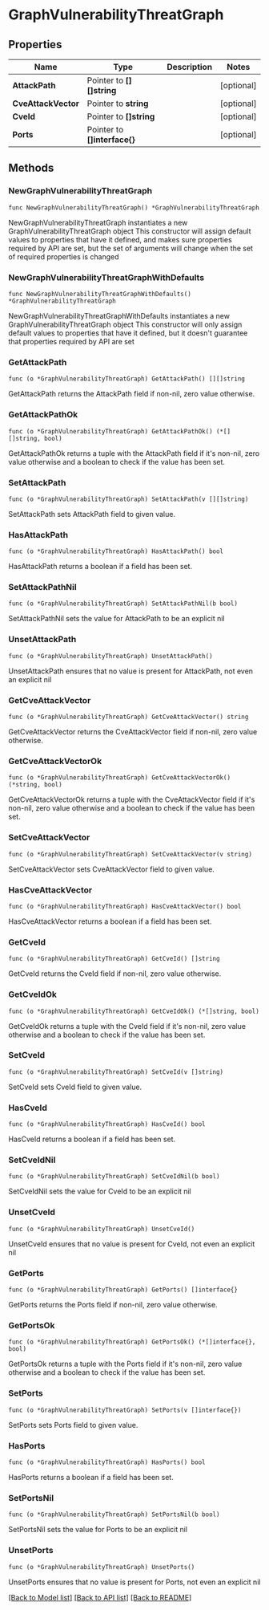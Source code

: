 # GraphVulnerabilityThreatGraph

## Properties

Name | Type | Description | Notes
------------ | ------------- | ------------- | -------------
**AttackPath** | Pointer to **[][]string** |  | [optional] 
**CveAttackVector** | Pointer to **string** |  | [optional] 
**CveId** | Pointer to **[]string** |  | [optional] 
**Ports** | Pointer to **[]interface{}** |  | [optional] 

## Methods

### NewGraphVulnerabilityThreatGraph

`func NewGraphVulnerabilityThreatGraph() *GraphVulnerabilityThreatGraph`

NewGraphVulnerabilityThreatGraph instantiates a new GraphVulnerabilityThreatGraph object
This constructor will assign default values to properties that have it defined,
and makes sure properties required by API are set, but the set of arguments
will change when the set of required properties is changed

### NewGraphVulnerabilityThreatGraphWithDefaults

`func NewGraphVulnerabilityThreatGraphWithDefaults() *GraphVulnerabilityThreatGraph`

NewGraphVulnerabilityThreatGraphWithDefaults instantiates a new GraphVulnerabilityThreatGraph object
This constructor will only assign default values to properties that have it defined,
but it doesn't guarantee that properties required by API are set

### GetAttackPath

`func (o *GraphVulnerabilityThreatGraph) GetAttackPath() [][]string`

GetAttackPath returns the AttackPath field if non-nil, zero value otherwise.

### GetAttackPathOk

`func (o *GraphVulnerabilityThreatGraph) GetAttackPathOk() (*[][]string, bool)`

GetAttackPathOk returns a tuple with the AttackPath field if it's non-nil, zero value otherwise
and a boolean to check if the value has been set.

### SetAttackPath

`func (o *GraphVulnerabilityThreatGraph) SetAttackPath(v [][]string)`

SetAttackPath sets AttackPath field to given value.

### HasAttackPath

`func (o *GraphVulnerabilityThreatGraph) HasAttackPath() bool`

HasAttackPath returns a boolean if a field has been set.

### SetAttackPathNil

`func (o *GraphVulnerabilityThreatGraph) SetAttackPathNil(b bool)`

 SetAttackPathNil sets the value for AttackPath to be an explicit nil

### UnsetAttackPath
`func (o *GraphVulnerabilityThreatGraph) UnsetAttackPath()`

UnsetAttackPath ensures that no value is present for AttackPath, not even an explicit nil
### GetCveAttackVector

`func (o *GraphVulnerabilityThreatGraph) GetCveAttackVector() string`

GetCveAttackVector returns the CveAttackVector field if non-nil, zero value otherwise.

### GetCveAttackVectorOk

`func (o *GraphVulnerabilityThreatGraph) GetCveAttackVectorOk() (*string, bool)`

GetCveAttackVectorOk returns a tuple with the CveAttackVector field if it's non-nil, zero value otherwise
and a boolean to check if the value has been set.

### SetCveAttackVector

`func (o *GraphVulnerabilityThreatGraph) SetCveAttackVector(v string)`

SetCveAttackVector sets CveAttackVector field to given value.

### HasCveAttackVector

`func (o *GraphVulnerabilityThreatGraph) HasCveAttackVector() bool`

HasCveAttackVector returns a boolean if a field has been set.

### GetCveId

`func (o *GraphVulnerabilityThreatGraph) GetCveId() []string`

GetCveId returns the CveId field if non-nil, zero value otherwise.

### GetCveIdOk

`func (o *GraphVulnerabilityThreatGraph) GetCveIdOk() (*[]string, bool)`

GetCveIdOk returns a tuple with the CveId field if it's non-nil, zero value otherwise
and a boolean to check if the value has been set.

### SetCveId

`func (o *GraphVulnerabilityThreatGraph) SetCveId(v []string)`

SetCveId sets CveId field to given value.

### HasCveId

`func (o *GraphVulnerabilityThreatGraph) HasCveId() bool`

HasCveId returns a boolean if a field has been set.

### SetCveIdNil

`func (o *GraphVulnerabilityThreatGraph) SetCveIdNil(b bool)`

 SetCveIdNil sets the value for CveId to be an explicit nil

### UnsetCveId
`func (o *GraphVulnerabilityThreatGraph) UnsetCveId()`

UnsetCveId ensures that no value is present for CveId, not even an explicit nil
### GetPorts

`func (o *GraphVulnerabilityThreatGraph) GetPorts() []interface{}`

GetPorts returns the Ports field if non-nil, zero value otherwise.

### GetPortsOk

`func (o *GraphVulnerabilityThreatGraph) GetPortsOk() (*[]interface{}, bool)`

GetPortsOk returns a tuple with the Ports field if it's non-nil, zero value otherwise
and a boolean to check if the value has been set.

### SetPorts

`func (o *GraphVulnerabilityThreatGraph) SetPorts(v []interface{})`

SetPorts sets Ports field to given value.

### HasPorts

`func (o *GraphVulnerabilityThreatGraph) HasPorts() bool`

HasPorts returns a boolean if a field has been set.

### SetPortsNil

`func (o *GraphVulnerabilityThreatGraph) SetPortsNil(b bool)`

 SetPortsNil sets the value for Ports to be an explicit nil

### UnsetPorts
`func (o *GraphVulnerabilityThreatGraph) UnsetPorts()`

UnsetPorts ensures that no value is present for Ports, not even an explicit nil

[[Back to Model list]](../README.md#documentation-for-models) [[Back to API list]](../README.md#documentation-for-api-endpoints) [[Back to README]](../README.md)


